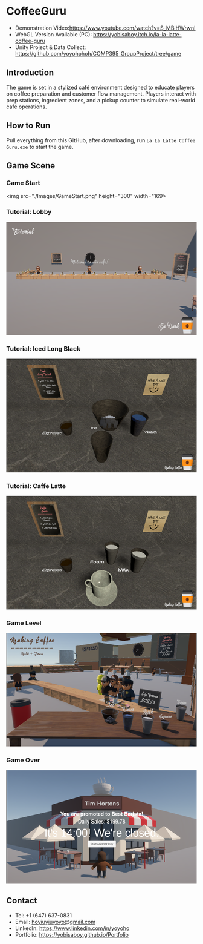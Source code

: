 # CoffeeGuru
- Demonstration Video:https://www.youtube.com/watch?v=S_MBiHWrwnI
- WebGL Version Available (PC): https://yobisaboy.itch.io/la-la-latte-coffee-guru
- Unity Project & Data Collect: https://github.com/yoyohohoh/COMP395_GroupProject/tree/game



## Introduction
The game is set in a stylized café environment designed to educate players on coffee preparation and customer flow management. Players interact with prep stations, ingredient zones, and a pickup counter to simulate real-world café operations.

## How to Run
Pull everything from this GitHub, after downloading, run `La La Latte Coffee Guru.exe` to start the game.

## Game Scene
### Game Start
<img src="./Images/GameStart.png" height="300" width="169>

### Tutorial: Lobby
<img src="./Images/Tutorial0.png" height="300">

### Tutorial: Iced Long Black
<img src="./Images/Tutorial1.png" height="300">

### Tutorial: Caffe Latte
<img src="./Images/Tutorial2.png" height="300">

### Game Level 
<img src="./Images/GameLevel.png" height="300">

### Game Over
<img src="./Images/GameOver.png" height="300">

## Contact
- Tel: +1 (647) 637-0831
- Email: hoyiuyiuyoyo@gmail.com
- LinkedIn: https://www.linkedin.com/in/yoyoho
- Portfolio: https://yobisaboy.github.io/Portfolio
